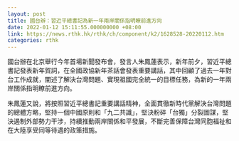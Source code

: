 ```yaml
---
layout: post
title: 國台辦：習近平總書記為新一年兩岸關係指明瞭前進方向
date: 2022-01-12 15:11:55.000000000 +08:00
link: https://news.rthk.hk/rthk/ch/component/k2/1628528-20220112.htm
categories: rthk
---
```


國台辦在北京舉行今年首場新聞發布會，發言人朱鳳蓮表示，新年前夕，習近平總書記發表新年賀詞，在全國政協新年茶話會發表重要講話，其中回顧了過去一年對台工作成就，闡述了解決台灣問題、實現祖國完全統一的目標任務，為新的一年兩岸關係指明瞭前進方向。

朱鳳蓮又說，將按照習近平總書記重要講話精神，全面貫徹新時代黨解決台灣問題的總體方略，堅持一個中國原則和「九二共識」，堅決粉碎「台獨」分裂圖謀，堅決遏制外部勢力干涉，持續推動兩岸關係和平發展，不斷完善保障台灣同胞福祉和在大陸享受同等待遇的政策措施。

